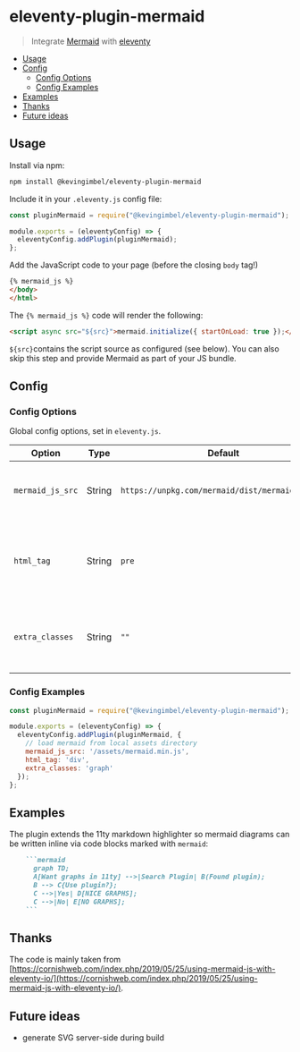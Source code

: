 # eleventy-plugin-mermaid
> Integrate [Mermaid](https://mermaid-js.github.io/mermaid/#/) with [eleventy](https://11ty.dev/)

<!-- BEGIN mktoc -->
- [Usage](#usage)
- [Config](#config)
  - [Config Options](#config-options)
  - [Config Examples](#config-examples)
- [Examples](#examples)
- [Thanks](#thanks)
- [Future ideas](#future-ideas)
<!-- END mktoc -->

## Usage

Install via npm:

```bash
npm install @kevingimbel/eleventy-plugin-mermaid
```

Include it in your `.eleventy.js` config file:

```js
const pluginMermaid = require("@kevingimbel/eleventy-plugin-mermaid");

module.exports = (eleventyConfig) => {
  eleventyConfig.addPlugin(pluginMermaid);
};
```

Add the JavaScript code to your page (before the closing `body` tag!)

```html
{% mermaid_js %}
</body>
</html>
```

The `{% mermaid_js %}` code will render the following:

```html
<script async src="${src}">mermaid.initialize({ startOnLoad: true });</script>
```

`${src}`contains the script source as configured (see below). You can also skip this step and provide Mermaid as part of your JS bundle.

## Config
### Config Options

Global config options, set in `eleventy.js`.

| Option      | Type | Default       | Description | 
| ----------- | ---- | ------------- | ----------- | 
| `mermaid_js_src` | String | `https://unpkg.com/mermaid/dist/mermaid.min.js` | source from where Mermaid will be loaded |
| `html_tag` | String | `pre` | The wrapping HTML tag which the graph is rendered inside |
| `extra_classes` | String | `""` | Extra CSS classes assigned to the wrapping element |

### Config Examples

```js
const pluginMermaid = require("@kevingimbel/eleventy-plugin-mermaid");

module.exports = (eleventyConfig) => {
  eleventyConfig.addPlugin(pluginMermaid, {
    // load mermaid from local assets directory
    mermaid_js_src: '/assets/mermaid.min.js',
    html_tag: 'div',
    extra_classes: 'graph'
  });
};
```

## Examples

The plugin extends the 11ty markdown highlighter so mermaid diagrams can be written inline via code blocks marked with `mermaid`:

```markdown
    ```mermaid
      graph TD;
      A[Want graphs in 11ty] -->|Search Plugin| B(Found plugin);
      B --> C{Use plugin?};
      C -->|Yes| D[NICE GRAPHS];
      C -->|No| E[NO GRAPHS];
    ```
```

## Thanks

The code is mainly taken from [https://cornishweb.com/index.php/2019/05/25/using-mermaid-js-with-eleventy-io/](https://cornishweb.com/index.php/2019/05/25/using-mermaid-js-with-eleventy-io/).

## Future ideas

- generate SVG server-side during build
